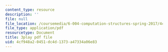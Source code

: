 ```yaml
---
content_type: resource
description: ''
file: null
file_location: /coursemedia/6-004-computation-structures-spring-2017/4cf948a20451dc4d1373a47334a06e83_r3c31nh_iOc.pdf
file_type: application/pdf
resourcetype: Document
title: 3play pdf file
uid: 4cf948a2-0451-dc4d-1373-a47334a06e83
---
```

